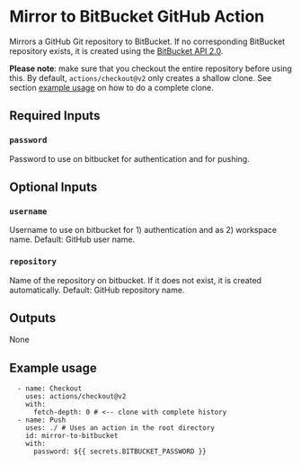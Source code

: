 # Mirror to BitBucket GitHub Action

Mirrors a GitHub Git repository to BitBucket. If no corresponding BitBucket repository exists, it is created using the [BitBucket API 2.0](https://developer.atlassian.com/bitbucket/api/2/reference/).

**Please note**: make sure that you checkout the entire repository before using this. By default, `actions/checkout@v2` only creates a shallow clone. See section [example usage](#example-usage) on how to do a complete clone.

## Required Inputs

### `password`
Password to use on bitbucket for authentication and for pushing.


## Optional Inputs
### `username`
Username to use on bitbucket for 1) authentication and as 2) workspace name. Default: GitHub user name.

### `repository`
Name of the repository on bitbucket. If it does not exist, it is created automatically. Default: GitHub repository name.

## Outputs
None


## Example usage

      - name: Checkout
        uses: actions/checkout@v2
        with:
          fetch-depth: 0 # <-- clone with complete history
      - name: Push
        uses: ./ # Uses an action in the root directory
        id: mirror-to-bitbucket
        with:
          password: ${{ secrets.BITBUCKET_PASSWORD }}
